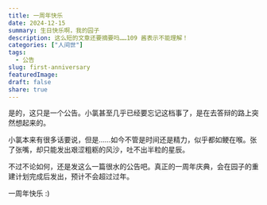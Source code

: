 ```yaml
---
title: 一周年快乐
date: 2024-12-15
summary: 生日快乐啊，我的园子
description: 这么短的文章还要摘要吗……109 酱表示不能理解！
categories: ["人间世"]
tags:
  - 公告
slug: first-anniversary
featuredImage: 
draft: false
share: true
---
```


是的，这只是一个公告。小氯甚至几乎已经要忘记这档事了，是在去答辩的路上突然想起来的。

小氯本来有很多话要说，但是……如今不管是时间还是精力，似乎都如鲠在喉。张了张嘴，却只能发出艰涩粗粝的风沙，吐不出半粒的星辰。

不过不论如何，还是发这么一篇很水的公告吧。真正的一周年庆典，会在园子的重建计划完成后发出，预计不会超过过年。

一周年快乐 :)